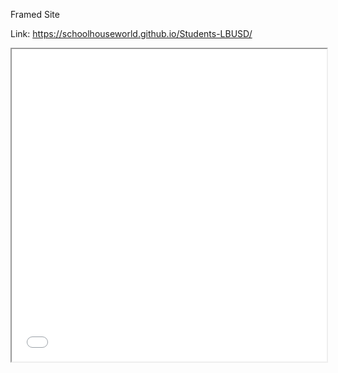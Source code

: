 Framed Site

Link: https://schoolhouseworld.github.io/Students-LBUSD/

<iframe src="coda.io/embed/wi7Lv_VqGD/_sufUC?viewMode=embedplay" width=900 height=500 style="max-width: 100%;" allow="fullscreen"></iframe>
